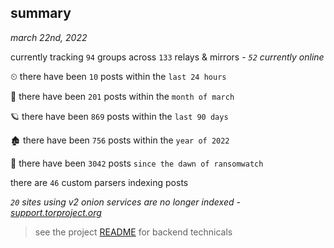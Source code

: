 
## summary
_march 22nd, 2022_

currently tracking `94` groups across `133` relays & mirrors - _`52` currently online_

⏲ there have been `10` posts within the `last 24 hours`

🦈 there have been `201` posts within the `month of march`

🪐 there have been `869` posts within the `last 90 days`

🏚 there have been `756` posts within the `year of 2022`

🦕 there have been `3042` posts `since the dawn of ransomwatch`

there are `46` custom parsers indexing posts

_`20` sites using v2 onion services are no longer indexed - [support.torproject.org](https://support.torproject.org/onionservices/v2-deprecation/)_

> see the project [README](https://github.com/thetanz/ransomwatch#ransomwatch--) for backend technicals
